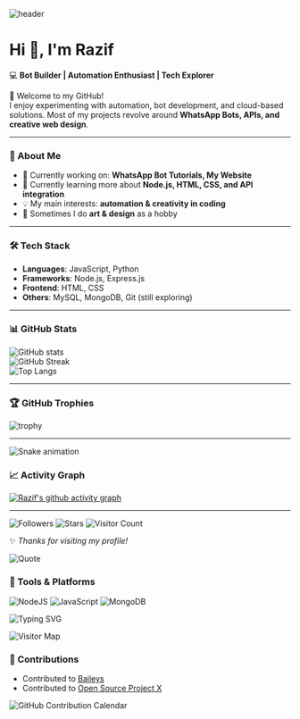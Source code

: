 ![header](https://capsule-render.vercel.app/api?type=waving&color=0:00c6ff,100:0072ff&height=200&section=header&text=RazifCode&fontSize=40&fontColor=fff&animation=fadeIn)

# Hi 👋, I'm Razif  

💻 **Bot Builder | Automation Enthusiast | Tech Explorer**  

🌟 Welcome to my GitHub!  
I enjoy experimenting with automation, bot development, and cloud-based solutions. Most of my projects revolve around **WhatsApp Bots, APIs, and creative web design**.  

---

### 🚀 About Me
- 🔭 Currently working on: **WhatsApp Bot Tutorials, My Website**  
- 🌱 Currently learning more about **Node.js, HTML, CSS, and API integration**  
- 💡 My main interests: **automation & creativity in coding**  
- 🎨 Sometimes I do **art & design** as a hobby  

---

### 🛠️ Tech Stack
- **Languages**: JavaScript, Python  
- **Frameworks**: Node.js, Express.js  
- **Frontend**: HTML, CSS  
- **Others**: MySQL, MongoDB, Git (still exploring)  

---

### 📊 GitHub Stats
![GitHub stats](https://github-readme-stats.vercel.app/api?username=RazifCode&show_icons=true&theme=radical)  
![GitHub Streak](https://github-readme-streak-stats.herokuapp.com/?user=RazifCode&theme=radical)  
![Top Langs](https://github-readme-stats.vercel.app/api/top-langs/?username=RazifCode&layout=compact&theme=radical)  

---

### 🏆 GitHub Trophies
![trophy](https://github-profile-trophy.vercel.app/?username=RazifCode&theme=radical&margin-w=10&margin-h=10)  

---

![Snake animation](https://github.com/RazifCode/RazifCode/blob/output/github-contribution-grid-snake.svg)

### 📈 Activity Graph
[![Razif's github activity graph](https://github-readme-activity-graph.vercel.app/graph?username=RazifCode&theme=radical)](https://github.com/ashutosh00710/github-readme-activity-graph)

---

![Followers](https://img.shields.io/github/followers/RazifCode?style=social)
![Stars](https://img.shields.io/github/stars/RazifCode?style=social)
![Visitor Count](https://komarev.com/ghpvc/?username=RazifCode&color=blue&style=flat-square)

✨ *Thanks for visiting my profile!*

![Quote](https://quotes-github-readme.vercel.app/api?type=horizontal&theme=radical)

### 🧰 Tools & Platforms
![NodeJS](https://img.shields.io/badge/Node.js-339933?style=for-the-badge&logo=node.js&logoColor=white)
![JavaScript](https://img.shields.io/badge/JavaScript-ES6+-yellow?style=for-the-badge&logo=javascript&logoColor=black)
![MongoDB](https://img.shields.io/badge/MongoDB-4EA94B?style=for-the-badge&logo=mongodb&logoColor=white)

![Typing SVG](https://readme-typing-svg.herokuapp.com?color=00BFFF&lines=Hello+World!;I+love+automation;I+build+WhatsApp+Bots)

![Visitor Map](https://github-visitor-badge.glitch.me/badge?page_id=RazifCode)

### 🤝 Contributions
- Contributed to [Baileys](https://github.com/adiwajshing/Baileys)
- Contributed to [Open Source Project X](https://github.com/example/project)

![GitHub Contribution Calendar](https://github.com/RazifCode/RazifCode/blob/main/github-metrics.svg)
